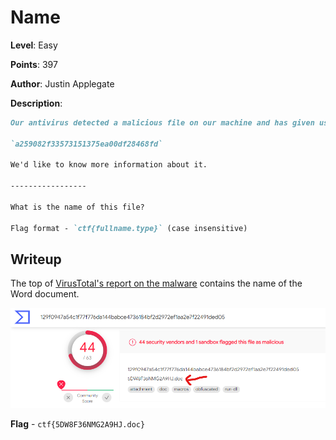 # Name
**Level**: Easy

**Points**: 397

**Author**: Justin Applegate

**Description**:
```markdown
Our antivirus detected a malicious file on our machine and has given us the hash:

`a259082f33573151375ea00df28468fd`

We'd like to know more information about it. 

-----------------

What is the name of this file?

Flag format - `ctf{fullname.type}` (case insensitive)
```

## Writeup
The top of [VirusTotal's report on the malware](https://www.virustotal.com/gui/file/129f0947a54c1f77f776da144babce4736184bf2d2972ef1aa2e7f22491ded05) contains the name of the Word document.

![](solution.png)

**Flag** - `ctf{5DW8F36NMG2A9HJ.doc}`